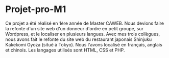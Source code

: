 # Projet-pro-M1

Ce projet a été réalisé en 1ère année de Master CAWEB. Nous devions faire la refonte d'un site web d'un donneur d'ordre en petit groupe, sur Wordpress, et le localiser en plusieurs langues.
Avec mes trois collègues, nous avons fait le refonte du site web du restaurant japonais Shinjuku Kakekomi Gyoza (situé à Tokyo). Nous l'avons localisé en français, anglais et chinois.
Les langages utilisés sont HTML, CSS et PHP.
